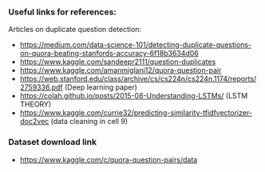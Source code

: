 ### Useful links for references:

Articles on duplicate question detection:

* https://medium.com/data-science-101/detecting-duplicate-questions-on-quora-beating-stanfords-accuracy-6f18b3634d06
* https://www.kaggle.com/sandeepr2111/question-duplicates
* https://www.kaggle.com/amanmiglani12/quora-question-pair
* https://web.stanford.edu/class/archive/cs/cs224n/cs224n.1174/reports/2759336.pdf (Deep learning paper)
* https://colah.github.io/posts/2015-08-Understanding-LSTMs/ (LSTM THEORY)
* https://www.kaggle.com/currie32/predicting-similarity-tfidfvectorizer-doc2vec (data cleaning in cell 9)
### Dataset download link
* https://www.kaggle.com/c/quora-question-pairs/data
